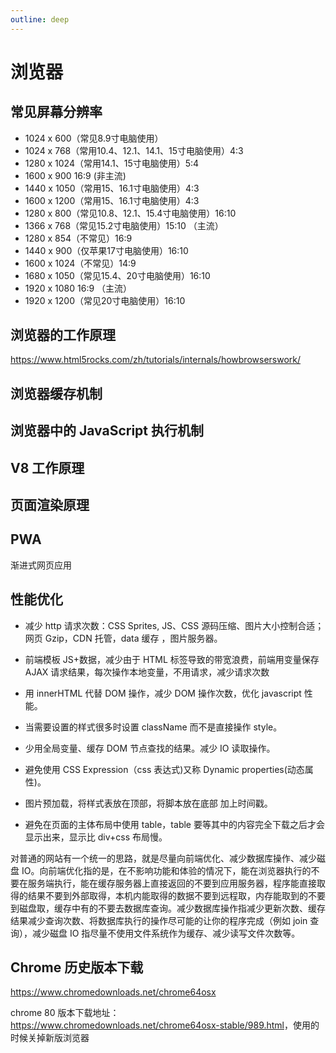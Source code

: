 ```yaml
---
outline: deep
---
```


# 浏览器

## 常见屏幕分辨率

- 1024 x 600（常见8.9寸电脑使用）
- 1024 x 768（常用10.4、12.1、14.1、15寸电脑使用）4:3
- 1280 x 1024（常用14.1、15寸电脑使用）5:4
- 1600 x 900 16:9 (非主流)
- 1440 x 1050（常用15、16.1寸电脑使用）4:3
- 1600 x 1200（常用15、16.1寸电脑使用）4:3
- 1280 x 800（常见10.8、12.1、15.4寸电脑使用）16:10
- 1366 x 768（常见15.2寸电脑使用）15:10 （主流）
- 1280 x 854（不常见）16:9
- 1440 x 900（仅苹果17寸电脑使用）16:10
- 1600 x 1024（不常见）14:9
- 1680 x 1050（常见15.4、20寸电脑使用）16:10
- 1920 x 1080 16:9 （主流）
- 1920 x 1200（常见20寸电脑使用）16:10

## 浏览器的工作原理

<https://www.html5rocks.com/zh/tutorials/internals/howbrowserswork/>

## 浏览器缓存机制

## 浏览器中的 JavaScript 执行机制

## V8 工作原理

## 页面渲染原理

## PWA

渐进式网页应用

## 性能优化

- 减少 http 请求次数：CSS Sprites, JS、CSS 源码压缩、图片大小控制合适；网页 Gzip，CDN 托管，data 缓存 ，图片服务器。

- 前端模板 JS+数据，减少由于 HTML 标签导致的带宽浪费，前端用变量保存 AJAX 请求结果，每次操作本地变量，不用请求，减少请求次数

- 用 innerHTML 代替 DOM 操作，减少 DOM 操作次数，优化 javascript 性能。

- 当需要设置的样式很多时设置 className 而不是直接操作 style。

- 少用全局变量、缓存 DOM 节点查找的结果。减少 IO 读取操作。

- 避免使用 CSS Expression（css 表达式)又称 Dynamic properties(动态属性)。

- 图片预加载，将样式表放在顶部，将脚本放在底部 加上时间戳。

- 避免在页面的主体布局中使用 table，table 要等其中的内容完全下载之后才会显示出来，显示比 div+css 布局慢。

对普通的网站有一个统一的思路，就是尽量向前端优化、减少数据库操作、减少磁盘 IO。向前端优化指的是，在不影响功能和体验的情况下，能在浏览器执行的不要在服务端执行，能在缓存服务器上直接返回的不要到应用服务器，程序能直接取得的结果不要到外部取得，本机内能取得的数据不要到远程取，内存能取到的不要到磁盘取，缓存中有的不要去数据库查询。减少数据库操作指减少更新次数、缓存结果减少查询次数、将数据库执行的操作尽可能的让你的程序完成（例如 join 查询），减少磁盘 IO 指尽量不使用文件系统作为缓存、减少读写文件次数等。

## Chrome 历史版本下载

<https://www.chromedownloads.net/chrome64osx>

chrome 80 版本下载地址：<https://www.chromedownloads.net/chrome64osx-stable/989.html>，使用的时候关掉新版浏览器
